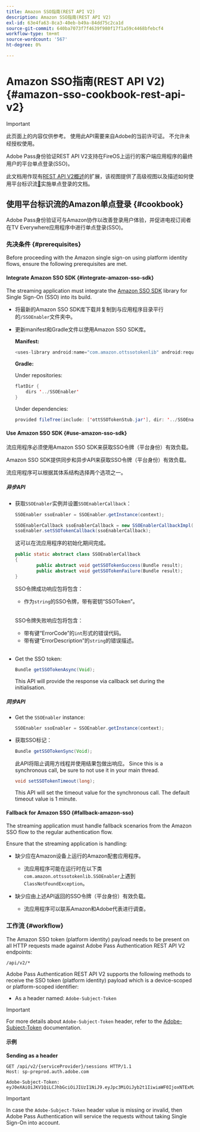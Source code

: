 ```yaml
---
title: Amazon SSO指南(REST API V2)
description: Amazon SSO指南(REST API V2)
exl-id: 63e4fa63-8ca3-40eb-b49a-84dd75c2ca1d
source-git-commit: 640ba7073f7f4639f980f17f1a59c4468bfebcf4
workflow-type: tm+mt
source-wordcount: '567'
ht-degree: 0%

---
```


# Amazon SSO指南(REST API V2) {#amazon-sso-cookbook-rest-api-v2}

>[!IMPORTANT]
>
>此页面上的内容仅供参考。 使用此API需要来自Adobe的当前许可证。 不允许未经授权使用。

Adobe Pass身份验证REST API V2支持在FireOS上运行的客户端应用程序的最终用户的平台单点登录(SSO)。

此文档用作现有[REST API V2概述](/help/authentication/integration-guide-programmers/rest-apis/rest-api-v2/rest-api-v2-overview.md)的扩展，该视图提供了高级视图以及描述如何使用平台标识流[&#128279;](/help/authentication/integration-guide-programmers/rest-apis/rest-api-v2/flows/single-sign-on-access-flows/rest-api-v2-single-sign-on-platform-identity-flows.md)实施单点登录的文档。

## 使用平台标识流的Amazon单点登录 {#cookbook}

Adobe Pass身份验证可与Amazon协作以改善登录用户体验，并促进电视订阅者在TV Everywhere应用程序中进行单点登录(SSO)。

### 先决条件 {#prerequisites}

Before proceeding with the Amazon single sign-on using platform identity flows, ensure the following prerequisites are met.

#### Integrate Amazon SSO SDK {#integrate-amazon-sso-sdk}

The streaming application must integrate the [Amazon SSO SDK](https://tve.zendesk.com/hc/en-us/article_attachments/360064368131/ottSSOTokenLib_v1.jar) library for Single Sign-On (SSO) into its build.

* 将最新的Amazon SSO SDK库下载并复制到与应用程序目录平行的`/SSOEnabler`文件夹中。

* 更新manifest和Gradle文件以使用Amazon SSO SDK库。

  **Manifest:**

  ```JAVA
  <uses-library android:name="com.amazon.ottssotokenlib" android:required="false">
  ```

  **Gradle:**

  Under repositories:

  ```JAVA
  flatDir {
      dirs '../SSOEnabler'
  }
  ```

  Under dependencies:

  ```JAVA
  provided fileTree(include: ['ottSSOTokenStub.jar'], dir: '../SSOEnabler')
  ```

#### Use Amazon SSO SDK {#use-amazon-sso-sdk}

流应用程序必须使用Amazon SSO SDK来获取SSO令牌（平台身份）有效负载。

Amazon SSO SDK提供同步和异步API来获取SSO令牌（平台身份）有效负载。

流应用程序可以根据其体系结构选择两个选项之一。

##### 异步API

* 获取`SSOEnabler`实例并设置`SSOEnablerCallback`：

  ```JAVA
  SSOEnabler ssoEnabler = SSOEnabler.getInstance(context);
  
  SSOEnablerCallback ssoEnablerCallback = new SSOEnablerCallbackImpl();
  ssoEnabler.setSSOTokenCallback(ssoEnablerCallback);
  ```

  这可以在流应用程序的初始化期间完成。

  ```JAVA
  public static abstract class SSOEnablerCallback
  {
          public abstract void getSSOTokenSuccess(Bundle result);
          public abstract void getSSOTokenFailure(Bundle result);
  }
  ```

  SSO令牌成功响应包将包含：
   * 作为`string`的SSO令牌，带有密钥“SSOToken”。

  <br/>

  SSO令牌失败响应包将包含：
   * 带有键“ErrorCode”的`int`形式的错误代码。
   * 带有键“ErrorDescription”的`string`的错误描述。

  <br/>

* Get the SSO token:

  ```JAVA
  Bundle getSSOTokenAsync(Void);
  ```

  This API will provide the response via callback set during the initialisation.

##### 同步API

* Get the `SSOEnabler` instance:

  ```JAVA
  SSOEnabler ssoEnabler = SSOEnabler.getInstance(context);
  ```

* 获取SSO标记：

  ```JAVA
  Bundle getSSOTokenSync(Void);
  ```

  此API将阻止调用方线程并使用结果包做出响应。 Since this is a synchronous call, be sure to not use it in your main thread.

  ```JAVA
  void setSSOTokenTimeout(long);
  ```

  This API will set the timeout value for the synchronous call. The default timeout value is 1 minute.

#### Fallback for Amazon SSO {#fallback-amazon-sso}

The streaming application must handle fallback scenarios from the Amazon SSO flow to the regular authentication flow.

Ensure that the streaming application is handling:

* 缺少应在Amazon设备上运行的Amazon配套应用程序。
   * 流应用程序可能在运行时在以下类`com.amazon.ottssotokenlib.SSOEnabler`上遇到`ClassNotFoundException`。

* 缺少应由上述API返回的SSO令牌（平台身份）有效负载。
   * 流应用程序可以联系Amazon和Adobe代表进行调查。

### 工作流 {#workflow}

The Amazon SSO token (platform identity) payload needs to be present on all HTTP requests made against Adobe Pass Authentication REST API V2 endpoints:

```
/api/v2/*
```

Adobe Pass Authentication REST API V2 supports the following methods to receive the SSO token (platform identity) payload which is a device-scoped or platform-scoped identifier:

* As a header named: `Adobe-Subject-Token`

>[!IMPORTANT]
> 
> For more details about `Adobe-Subject-Token` header, refer to the [Adobe-Subject-Token](/help/authentication/integration-guide-programmers/rest-apis/rest-api-v2/appendix/headers/rest-api-v2-appendix-headers-adobe-subject-token.md) documentation.

#### 示例

**Sending as a header**

```HTTPS
GET /api/v2/{serviceProvider}/sessions HTTP/1.1 
Host: sp-preprod.auth.adobe.com

Adobe-Subject-Token: eyJ0eXAiOiJKV1QiLCJhbGciOiJIUzI1NiJ9.eyJpc3MiOiJyb2t1IiwiaWF0IjoxNTExMzY4ODAyLCJleHAiOjE1NDI5MDQ4MDIsImF1ZCI6ImFkb2JlIiwic3ViIjoiNWZjYzMwODctYWJmZi00OGU4LWJhZTgtODQzODViZTFkMzQwIiwiZGlkIjoiY2FmZjQ1ZDAtM2NhMy00MDg3LWI2MjMtNjFkZjNhMmNlOWM4In0.JlBFhNhNCJCDXLwBjy5tt3PtPcqbMKEIGZ6sr2NA
```

>[!IMPORTANT]
>
> In case the `Adobe-Subject-Token` header value is missing or invalid, then Adobe Pass Authentication will service the requests without taking Single Sign-On into account.
